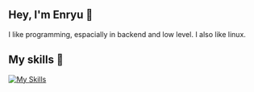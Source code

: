 ## Hey, I'm Enryu 👋
I like programming, espacially in backend and low level. I also like linux.

## My skills 💪
[![My Skills](https://skillicons.dev/icons?i=java,js,python,linux)](https://skillicons.dev)

<!--
**S1lverCr0w/S1lverCr0w** is a ✨ _special_ ✨ repository because its `README.md` (this file) appears on your GitHub profile.

Here are some ideas to get you started:

- 🔭 I’m currently working on ...
- 🌱 I’m currently learning ...
- 👯 I’m looking to collaborate on ...
- 🤔 I’m looking for help with ...
- 💬 Ask me about ...
- 📫 How to reach me: ...
- 😄 Pronouns: ...
- ⚡ Fun fact: ...
-->
